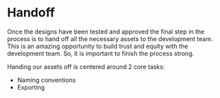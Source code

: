 # Handoff

Once the designs have been tested and approved the final step in the process is to hand off all the necessary assets to the development team. This is an amazing opportunity to build trust and equity with the development team. So, it is important to finish the process strong.

Handing our assets off is centered around 2 core tasks:

- Naming conventions
- Exporting

